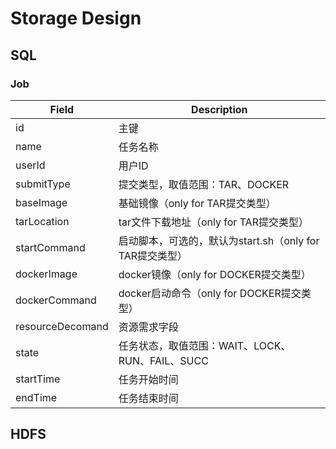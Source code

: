 # Storage Design

## SQL

### Job

| Field            | Description                            |
| ---------------- | -------------------------------------- |
| id               | 主键                                     |
| name             | 任务名称                                   |
| userId           | 用户ID                                   |
| submitType       | 提交类型，取值范围：TAR、DOCKER                   |
| baseImage        | 基础镜像（only for TAR提交类型）                 |
| tarLocation      | tar文件下载地址（only for TAR提交类型）            |
| startCommand      | 启动脚本，可选的，默认为start.sh（only for TAR提交类型） |
| dockerImage      | docker镜像（only for DOCKER提交类型）          |
| dockerCommand    | docker启动命令（only for DOCKER提交类型）        |
| resourceDecomand | 资源需求字段                                 |
| state            | 任务状态，取值范围：WAIT、LOCK、RUN、FAIL、SUCC      |
| startTime        | 任务开始时间                                 |
| endTime          | 任务结束时间                                 |


## HDFS